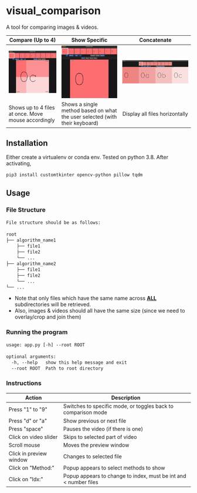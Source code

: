 # visual_comparison
A tool for comparing images &amp; videos.

| Compare (Up to 4)                                   | Show Specific                                                               | Concatenate                    |
|-----------------------------------------------------|-----------------------------------------------------------------------------|--------------------------------|
| ![](assets/compare.gif)                             | ![](assets/specific.gif)                                                    | ![](assets/concat.png)         |
| Shows up to 4 files at once. Move mouse accordingly | Shows a single method based on what the user selected (with their keyboard) | Display all files horizontally |

## Installation

Either create a virtualenv or conda env. Tested on python 3.8. After activating,

```
pip3 install customtkinter opencv-python pillow tqdm
```

## Usage

### File Structure
```
File structure should be as follows:

root
├── algorithm_name1
    ├── file1
    ├── file2
    └── ...
├── algorithm_name2
    ├── file1
    ├── file2
    └── ...
└── ...
```

- Note that only files which have the same name across <b><u>ALL</u></b> subdirectories will be retrieved.
- Also, images & videos should all have the same size (since we need to overlay/crop and join them)

### Running the program
```
usage: app.py [-h] --root ROOT

optional arguments:
  -h, --help   show this help message and exit
  --root ROOT  Path to root directory
```

### Instructions

| Action                  | Description                                                      |
|-------------------------|------------------------------------------------------------------|
| Press "1" to "9"        | Switches to specific mode, or toggles back to comparison mode    |
| Press "d" or "a"        | Show previous or next file                                       |
| Press "space"           | Pauses the video (if there is one)                               |
| Click on video slider   | Skips to selected part of video                                  |
| Scroll mouse            | Moves the preview window                                         |
| Click in preview window | Changes to selected file                                         |
| Click on "Method:"      | Popup appears to select methods to show                          |
| Click on "Idx:"         | Popup appears to change to index, must be int and < number files |
